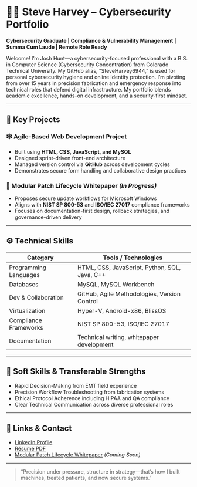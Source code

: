# 👨‍💻 Steve Harvey – Cybersecurity Portfolio

**Cybersecurity Graduate | Compliance & Vulnerability Management | Summa Cum Laude | Remote Role Ready**

Welcome! I’m Josh Hunt—a cybersecurity-focused professional with a B.S. in Computer Science (Cybersecurity Concentration) from Colorado Technical University. My GitHub alias, “SteveHarvey6944,” is used for personal cybersecurity hygiene and online identity protection. I’m pivoting from over 15 years in precision fabrication and emergency response into technical roles that defend digital infrastructure. My portfolio blends academic excellence, hands-on development, and a security-first mindset.

---

## 🔐 Key Projects

### 🕸️ Agile-Based Web Development Project
- Built using **HTML, CSS, JavaScript, and MySQL**
- Designed sprint-driven front-end architecture
- Managed version control via **GitHub** across development cycles
- Demonstrates secure form handling and collaborative design practices

### 📘 Modular Patch Lifecycle Whitepaper *(In Progress)*
- Proposes secure update workflows for Microsoft Windows
- Aligns with **NIST SP 800-53** and **ISO/IEC 27017** compliance frameworks
- Focuses on documentation-first design, rollback strategies, and governance-driven delivery

---

## ⚙️ Technical Skills

| Category               | Tools / Technologies                          |
|------------------------|-----------------------------------------------|
| Programming Languages  | HTML, CSS, JavaScript, Python, SQL, Java, C++ |
| Databases              | MySQL, MySQL Workbench                        |
| Dev & Collaboration    | GitHub, Agile Methodologies, Version Control  |
| Virtualization         | Hyper-V, Android-x86, BlissOS                 |
| Compliance Frameworks  | NIST SP 800-53, ISO/IEC 27017                 |
| Documentation          | Technical writing, whitepaper development     |

---

## 🧠 Soft Skills & Transferable Strengths
- Rapid Decision-Making from EMT field experience
- Precision Workflow Troubleshooting from fabrication systems
- Ethical Protocol Adherence including HIPAA and QA compliance
- Clear Technical Communication across diverse professional roles

---

## 🔗 Links & Contact

- [LinkedIn Profile](https://www.linkedin.com/in/your-link-here)
- [Résumé PDF](https://github.com/SteveHarvey6944/SteveHarvey6944/blob/main/Josh_Hunt_Resume_CoverLetter.pdf)
- [Modular Patch Lifecycle Whitepaper](https://github.com/SteveHarvey6944/whitepaper) *(Coming Soon)*

---

> “Precision under pressure, structure in strategy—that’s how I built machines, treated patients, and now secure systems.”
